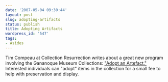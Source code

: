 ```yaml
---
date: '2007-05-04 09:30:44'
layout: post
slug: adopting-artifacts
status: publish
title: Adopting Artifacts
wordpress_id: '547'
tags:
- Asides
---
```


Tim Compeau at Collection Resurrection writes about a great new program involving the Gananoque Museum Collections: ["Adopt an Artefact."](http://collectionresurrection.blogspot.com/2007/04/adopt-artefact-photographs.html) Interested individuals can "adopt" items in the collection for a small fee to help with preservation and display.
